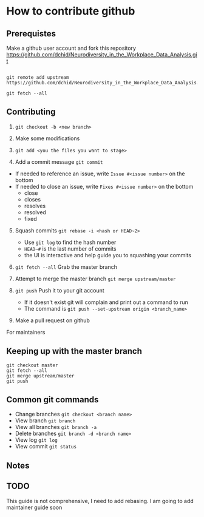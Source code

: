 # How to contribute github


## Prerequistes

Make a github user account and fork this repository https://github.com/dchid/Neurodiversity_in_the_Workplace_Data_Analysis.git

```git clone http://github.com/<yourusename>/Neurodiversity_in_the_Workplace_Data_Analysis.git

git remote add upstream https://github.com/dchid/Neurodiversity_in_the_Workplace_Data_Analysis.git

git fetch --all
```

## Contributing

1. `git checkout -b <new branch>`
2. Make some modifications 

3. `git add <you the files you want to stage>`

4. Add a commit message `git commit`
  - If needed to reference an issue, write `Issue #<issue number>` on the bottom
  - If needed to close an issue, write `Fixes #<issue number>` on the bottom
     + close
     + closes
     + resolves
     + resolved
     + fixed

5. Squash commits `git rebase -i <hash or HEAD~2>`  
   - Use `git log` to find the hash number
   - `HEAD~#` is the last number of commits
   - the UI is interactive and help guide you to squashing your commits

6. `git fetch --all` Grab the master branch

7. Attempt to merge the master branch `git merge upstream/master`

8. `git push` Push it to your git account
   - If it doesn't exist git will complain and print out a command to run
   - The command is `git push --set-upstream origin <branch_name>`
 
9. Make a pull request on github

For maintainers


## Keeping up with the master branch
```
git checkout master
git fetch --all
git merge upstream/master
git push
```


## Common git commands

* Change branches `git checkout <branch name>`
* View branch `git branch`
* View all branches `git branch -a`
* Delete branches `git branch -d <branch name>`
* View log `git log`
* View commit `git status`


## Notes 


## TODO
This guide is not comprehensive, I need to add rebasing.
I am going to add maintainer guide soon
